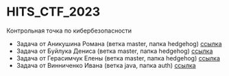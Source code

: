 # HITS_CTF_2023
Контрольная точка по кибербезопасности

* Задача от Аникушина Романа (ветка master, папка hedgehog) [ссылка](https://github.com/GreenpixDev/HITS_CTF_2023/tree/master/hedgehog)
* Задача от Буйлука Дениса (ветка master, папка hedgehog) [ссылка](https://github.com/GreenpixDev/HITS_CTF_2023/tree/androidTask)
* Задача от Герасимчук Елены (ветка master, папка hedgehog) [ссылка](https://github.com/GreenpixDev/HITS_CTF_2023/tree/Task)
* Задача от Винниченко Ивана (ветка java, папка auth) [ссылка](https://github.com/GreenpixDev/HITS_CTF_2023/tree/java/auth)
